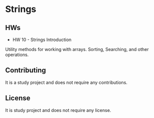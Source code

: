 
# Strings

## HWs

* HW 10 - Strings Introduction

Utility methods for working with arrays. Sorting, Searching, and other operations.

## Contributing

It is a study project and does not require any contributions.

## License

It is study project and does not require any license.
